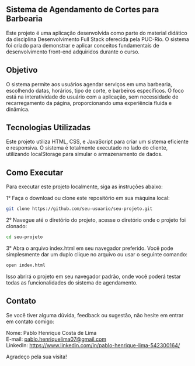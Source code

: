 ## Sistema de Agendamento de Cortes para Barbearia
Este projeto é uma aplicação desenvolvida como parte do material didático da disciplina Desenvolvimento Full Stack oferecida pela PUC-Rio. O sistema foi criado para demonstrar e aplicar conceitos fundamentais de desenvolvimento front-end adquiridos durante o curso.

## Objetivo
O sistema permite aos usuários agendar serviços em uma barbearia, escolhendo datas, horários, tipo de corte, e barbeiros específicos. O foco está na interatividade do usuário com a aplicação, sem necessidade de recarregamento da página, proporcionando uma experiência fluida e dinâmica.


## Tecnologias Utilizadas
Este projeto utiliza HTML, CSS, e JavaScript para criar um sistema eficiente e responsiva. O sistema é totalmente executado no lado do cliente, utilizando localStorage para simular o armazenamento de dados.


## Como Executar
Para executar este projeto localmente, siga as instruções abaixo:

1° Faça o download ou clone este repositório em sua máquina local:

```bash
git clone https://github.com/seu-usuario/seu-projeto.git
```

2° Navegue até o diretório do projeto, acesse o diretório onde o projeto foi clonado:

```bash
cd seu-projeto
```

3° Abra o arquivo index.html em seu navegador preferido. Você pode simplesmente dar um duplo clique no arquivo ou usar o seguinte comando:

```bash
open index.html
```

Isso abrirá o projeto em seu navegador padrão, onde você poderá testar todas as funcionalidades do sistema de agendamento.

## Contato
Se você tiver alguma dúvida, feedback ou sugestão, não hesite em entrar em contato comigo:

Nome: Pablo Henrique Costa de Lima  
E-mail: pablo.henriquelima07@gmail.com  
LinkedIn: https://www.linkedin.com/in/pablo-henrique-lima-542300164/    

Agradeço pela sua visita!
